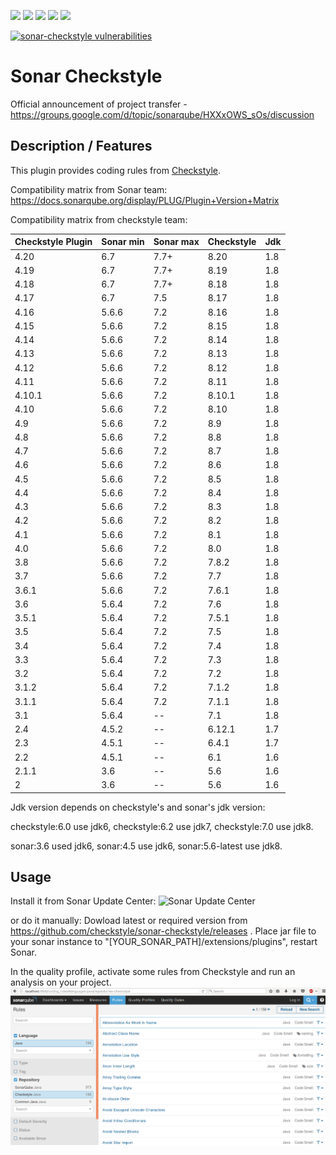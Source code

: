 [![][travis img]][travis]
[![][wercker img]][wercker]
[![][circleci img]][circleci]
[![][teamcity img]][teamcity]
[![][sonar img]][sonar]

[![sonar-checkstyle vulnerabilities][snyk-sonar img]][snyk-sonar]

Sonar Checkstyle
==========

Official announcement of project transfer - https://groups.google.com/d/topic/sonarqube/HXXxOWS_sOs/discussion

## Description / Features

This plugin provides coding rules from [Checkstyle](http://checkstyle.sourceforge.net/).

Compatibility matrix from Sonar team: https://docs.sonarqube.org/display/PLUG/Plugin+Version+Matrix

Compatibility matrix from checkstyle team:

Checkstyle Plugin|Sonar min|Sonar max|Checkstyle|Jdk
-----------------|---------|---------|----------|---
4.20|6.7  |7.7+|8.20|1.8
4.19|6.7  |7.7+|8.19|1.8
4.18|6.7  |7.7+|8.18|1.8
4.17|6.7  |7.5|8.17|1.8
4.16|5.6.6|7.2|8.16|1.8
4.15|5.6.6|7.2|8.15|1.8
4.14|5.6.6|7.2|8.14|1.8
4.13|5.6.6|7.2|8.13|1.8
4.12|5.6.6|7.2|8.12|1.8
4.11|5.6.6|7.2|8.11|1.8
4.10.1|5.6.6|7.2|8.10.1|1.8
4.10|5.6.6|7.2|8.10|1.8
4.9|5.6.6|7.2|8.9|1.8
4.8|5.6.6|7.2|8.8|1.8
4.7|5.6.6|7.2|8.7|1.8
4.6|5.6.6|7.2|8.6|1.8
4.5|5.6.6|7.2|8.5|1.8
4.4|5.6.6|7.2|8.4|1.8
4.3|5.6.6|7.2|8.3|1.8
4.2|5.6.6|7.2|8.2|1.8
4.1|5.6.6|7.2|8.1|1.8
4.0|5.6.6|7.2|8.0|1.8
3.8|5.6.6|7.2|7.8.2|1.8
3.7|5.6.6|7.2|7.7|1.8
3.6.1|5.6.6|7.2|7.6.1|1.8
3.6|5.6.4|7.2|7.6|1.8
3.5.1|5.6.4|7.2|7.5.1|1.8
3.5|5.6.4|7.2|7.5|1.8
3.4|5.6.4|7.2|7.4|1.8
3.3|5.6.4|7.2|7.3|1.8
3.2|5.6.4|7.2|7.2|1.8
3.1.2|5.6.4|7.2|7.1.2|1.8
3.1.1|5.6.4|7.2|7.1.1|1.8
3.1|5.6.4|--|7.1|1.8
2.4|4.5.2|--|6.12.1|1.7
2.3|4.5.1|--|6.4.1|1.7
2.2|4.5.1|--|6.1|1.6
2.1.1|3.6|--|5.6|1.6
2|3.6|--|5.6|1.6


Jdk version depends on checkstyle's and sonar's jdk version:

checkstyle:6.0 use jdk6, checkstyle:6.2 use jdk7, checkstyle:7.0 use jdk8.

sonar:3.6 used jdk6, sonar:4.5 use jdk6, sonar:5.6-latest use jdk8.

## Usage
Install it from Sonar Update Center:
![Sonar Update Center](https://cloud.githubusercontent.com/assets/812984/23023964/e850b208-f40c-11e6-9577-a8e449de7e1d.png)

or do it manually:
Dowload latest or required version from https://github.com/checkstyle/sonar-checkstyle/releases .
Place jar file to your sonar instance to "[YOUR_SONAR_PATH]/extensions/plugins", restart Sonar.

In the quality profile, activate some rules from Checkstyle and run an analysis on your project.
![checkstlye rules in sonar](https://github.com/checkstyle/resources/raw/master/img/sonar-wiki/sonar-in-docker.PNG)

[travis]:https://travis-ci.org/checkstyle/sonar-checkstyle/builds
[travis img]:https://secure.travis-ci.org/checkstyle/sonar-checkstyle.png

[teamcity]:https://teamcity.jetbrains.com/viewType.html?buildTypeId=Checkstyle_SonarCheckstyleIdeaInspectionsMaster
[teamcity img]:https://teamcity.jetbrains.com/app/rest/builds/buildType:(id:Checkstyle_SonarCheckstyleIdeaInspectionsMaster)/statusIcon

[sonar]:https://sonarcloud.io/dashboard?id=checkstyle_sonar-checkstyle
[sonar img]:https://sonarcloud.io/api/project_badges/measure?project=checkstyle_sonar-checkstyle&metric=alert_status

[wercker]: https://app.wercker.com/project/bykey/ece513d8a6eb70207dd3b805b63e8d1c
[wercker img]: https://app.wercker.com/status/ece513d8a6eb70207dd3b805b63e8d1c/s/master

[circleci]: https://circleci.com/gh/checkstyle/sonar-checkstyle/tree/master
[circleci img]: https://circleci.com/gh/checkstyle/sonar-checkstyle/tree/master.svg?style=svg

[snyk-sonar]: https://snyk.io/test/github/checkstyle/sonar-checkstyle?targetFile=pom.xml
[snyk-sonar img]: https://snyk.io/test/github/checkstyle/sonar-checkstyle/badge.svg?targetFile=pom.xml

